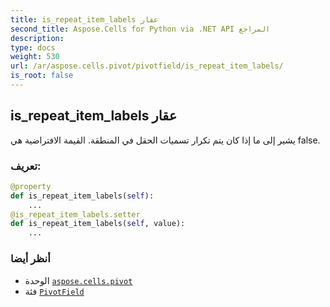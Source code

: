 ```yaml
---
title: is_repeat_item_labels عقار
second_title: Aspose.Cells for Python via .NET API المراجع
description:
type: docs
weight: 530
url: /ar/aspose.cells.pivot/pivotfield/is_repeat_item_labels/
is_root: false
---
```

##  is_repeat_item_labels عقار

يشير إلى ما إذا كان يتم تكرار تسميات الحقل في المنطقة.
القيمة الافتراضية هي false.
###  تعريف:
```python
@property
def is_repeat_item_labels(self):
    ...
@is_repeat_item_labels.setter
def is_repeat_item_labels(self, value):
    ...
```

###  أنظر أيضا
* الوحدة [`aspose.cells.pivot`](../../)
* فئة [`PivotField`](/cells/python-net/ar/aspose.cells.pivot/pivotfield)

